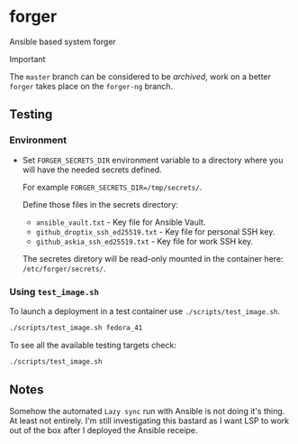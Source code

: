 # forger

Ansible based system forger

> [!IMPORTANT]
> The `master` branch can be considered to be _archived_, work on a better
> `forger` takes place on the `forger-ng` branch.

## Testing

### Environment
- Set `FORGER_SECRETS_DIR` environment variable to a directory where you
  will have the needed secrets defined.

  For example `FORGER_SECRETS_DIR=/tmp/secrets/`.

  Define those files in the secrets directory:

  - `ansible_vault.txt` - Key file for Ansible Vault.
  - `github_droptix_ssh_ed25519.txt` - Key file for personal SSH key.
  - `github_askia_ssh_ed25519.txt` - Key file for work SSH key.

  The secretes diretory will be read-only mounted in the container here:
  `/etc/forger/secrets/`.

### Using `test_image.sh`

To launch a deployment in a test container use `./scripts/test_image.sh`.

```bash
./scripts/test_image.sh fedora_41
```

To see all the available testing targets check:

```bash
./scripts/test_image.sh
```

## Notes

Somehow the automated `Lazy sync` run with Ansible is not doing it's thing. At
least not entirely. I'm still investigating this bastard as I want LSP to work
out of the box after I deployed the Ansible receipe.

